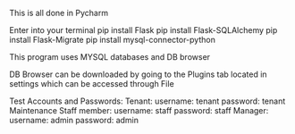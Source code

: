 This is all done in Pycharm

Enter into your terminal
pip install Flask
pip install Flask-SQLAlchemy
pip install Flask-Migrate
pip install mysql-connector-python

This program uses MYSQL databases
and DB browser

DB Browser can be downloaded by going to the Plugins tab located in settings which can be accessed through File

Test Accounts and Passwords:
Tenant:
username: tenant
password: tenant
Maintenance Staff member:
username: staff
password: staff
Manager:
username: admin
password: admin
